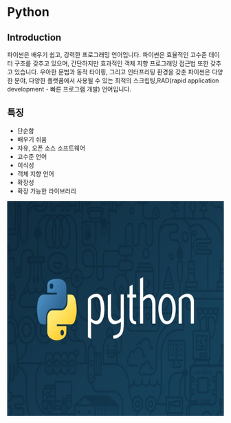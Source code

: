 # **Python**

## Introduction

파이썬은 배우기 쉽고, 강력한 프로그래밍 언어입니다. 파이썬은 효율적인 고수준 데이터
구조를 갖추고 있으며, 간단하지만 효과적인 객체 지향 프로그래밍 접근법 또한 갖추고
있습니다. 우아한 문법과 동적 타이핑, 그리고 인터프리팅 환경을 갖춘 파이썬은 다양한
분야, 다양한 플랫폼에서 사용될 수 있는 최적의 스크립팅,RAD(rapid application
development - 빠른 프로그램 개발) 언어입니다.

## 특징
- 단순함
- 배우기 쉬움
- 자유, 오픈 소스 소프트웨어
- 고수준 언어
- 이식성
- 객체 지향 언어
- 확장성
- 확장 가능한 라이브러리
  
<img src="./python.jpg"  width="600" height="500">

</p>
